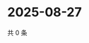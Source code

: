 # 2025-08-27

共 0 条

<!-- BEGIN ZHIHUVIDEO -->
<!-- 最后更新时间 Wed Aug 27 2025 11:30:01 GMT+0800 (China Standard Time) -->

<!-- END ZHIHUVIDEO -->
